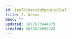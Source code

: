```yaml
---
id: jpy7b1eees2qhpegrjo81af
title: 2. Areas
desc: ""
updated: 1672673944079
created: 1672673693522
---
```

